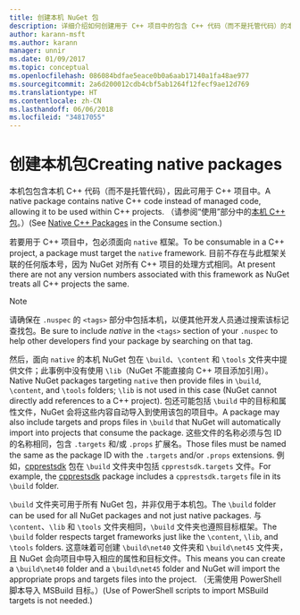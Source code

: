 ```yaml
---
title: 创建本机 NuGet 包
description: 详细介绍如何创建用于 C++ 项目中的包含 C++ 代码（而不是托管代码）的本机 NuGet 包。
author: karann-msft
ms.author: karann
manager: unnir
ms.date: 01/09/2017
ms.topic: conceptual
ms.openlocfilehash: 086084bdfae5eace0b0a6aab17140a1fa48ae977
ms.sourcegitcommit: 2a6d200012cdb4cbf5ab1264f12fecf9ae12d769
ms.translationtype: HT
ms.contentlocale: zh-CN
ms.lasthandoff: 06/06/2018
ms.locfileid: "34817055"
---
```

# <a name="creating-native-packages"></a><span data-ttu-id="bcdfe-103">创建本机包</span><span class="sxs-lookup"><span data-stu-id="bcdfe-103">Creating native packages</span></span>

<span data-ttu-id="bcdfe-104">本机包包含本机 C++ 代码（而不是托管代码），因此可用于 C++ 项目中。</span><span class="sxs-lookup"><span data-stu-id="bcdfe-104">A native package contains native C++ code instead of managed code, allowing it to be used within C++ projects.</span></span> <span data-ttu-id="bcdfe-105">（请参阅“使用”部分中的[本机 C++ 包](../consume-packages/finding-and-choosing-packages.md#native-c-packages)。）</span><span class="sxs-lookup"><span data-stu-id="bcdfe-105">(See [Native C++ Packages](../consume-packages/finding-and-choosing-packages.md#native-c-packages) in the Consume section.)</span></span>

<span data-ttu-id="bcdfe-106">若要用于 C++ 项目中，包必须面向 `native` 框架。</span><span class="sxs-lookup"><span data-stu-id="bcdfe-106">To be consumable in a C++ project, a package must target the `native` framework.</span></span> <span data-ttu-id="bcdfe-107">目前不存在与此框架关联的任何版本号，因为 NuGet 对所有 C++ 项目的处理方式相同。</span><span class="sxs-lookup"><span data-stu-id="bcdfe-107">At present there are not any version numbers associated with this framework as NuGet treats all C++ projects the same.</span></span>

> [!Note]
> <span data-ttu-id="bcdfe-108">请确保在 `.nuspec` 的 `<tags>` 部分中包括本机，以便其他开发人员通过搜索该标记查找包。</span><span class="sxs-lookup"><span data-stu-id="bcdfe-108">Be sure to include *native* in the `<tags>` section of your `.nuspec` to help other developers find your package by searching on that tag.</span></span>

<span data-ttu-id="bcdfe-109">然后，面向 `native` 的本机 NuGet 包在 `\build`、`\content` 和 `\tools` 文件夹中提供文件；此事例中没有使用 `\lib`（NuGet 不能直接向 C++ 项目添加引用）。</span><span class="sxs-lookup"><span data-stu-id="bcdfe-109">Native NuGet packages targeting `native` then provide files in `\build`, `\content`, and `\tools` folders; `\lib` is not used in this case (NuGet cannot directly add references to a C++ project).</span></span> <span data-ttu-id="bcdfe-110">包还可能包括 `\build` 中的目标和属性文件，NuGet 会将这些内容自动导入到使用该包的项目中。</span><span class="sxs-lookup"><span data-stu-id="bcdfe-110">A package may also include targets and props files in `\build` that NuGet will automatically import into projects that consume the package.</span></span> <span data-ttu-id="bcdfe-111">这些文件的名称必须与包 ID 的名称相同，包含 `.targets` 和/或 `.props` 扩展名。</span><span class="sxs-lookup"><span data-stu-id="bcdfe-111">Those files must be named the same as the package ID with the `.targets` and/or `.props` extensions.</span></span> <span data-ttu-id="bcdfe-112">例如，[cpprestsdk](https://nuget.org/packages/cpprestsdk/) 包在 `\build` 文件夹中包括 `cpprestsdk.targets` 文件。</span><span class="sxs-lookup"><span data-stu-id="bcdfe-112">For example, the [cpprestsdk](https://nuget.org/packages/cpprestsdk/) package includes a `cpprestsdk.targets` file in its `\build` folder.</span></span>

<span data-ttu-id="bcdfe-113">`\build` 文件夹可用于所有 NuGet 包，并非仅用于本机包。</span><span class="sxs-lookup"><span data-stu-id="bcdfe-113">The `\build` folder can be used for all NuGet packages and not just native packages.</span></span> <span data-ttu-id="bcdfe-114">与 `\content`、`\lib` 和 `\tools` 文件夹相同，`\build` 文件夹也遵照目标框架。</span><span class="sxs-lookup"><span data-stu-id="bcdfe-114">The `\build` folder respects target frameworks just like the `\content`, `\lib`, and `\tools` folders.</span></span> <span data-ttu-id="bcdfe-115">这意味着可创建 `\build\net40` 文件夹和 `\build\net45` 文件夹，且 NuGet 会向项目中导入相应的属性和目标文件。</span><span class="sxs-lookup"><span data-stu-id="bcdfe-115">This means you can create a `\build\net40` folder and a `\build\net45` folder and NuGet will import the appropriate props and targets files into the project.</span></span> <span data-ttu-id="bcdfe-116">（无需使用 PowerShell 脚本导入 MSBuild 目标。）</span><span class="sxs-lookup"><span data-stu-id="bcdfe-116">(Use of PowerShell scripts to import MSBuild targets is not needed.)</span></span>

